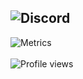 ![Discord](https://discord.c99.nl/widget/theme-3/742488804031725582.png)
---

![Metrics](https://github-readme-stats.vercel.app/api?username=ahmedbinmoh&show_icons=true&theme=radical)
<br>
<br>
![Profile views](https://gpvc.arturio.dev/ahmedbinmoh) 

